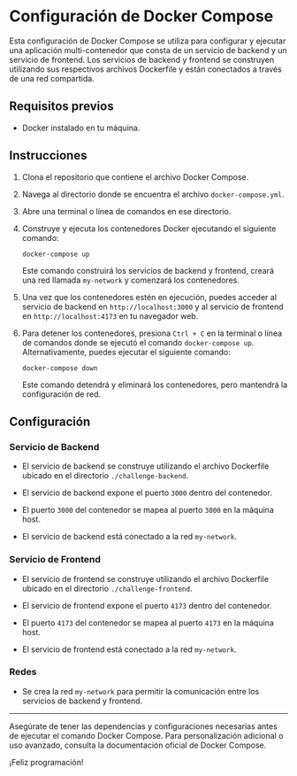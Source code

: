 # Configuración de Docker Compose

Esta configuración de Docker Compose se utiliza para configurar y ejecutar una aplicación multi-contenedor que consta de un servicio de backend y un servicio de frontend. Los servicios de backend y frontend se construyen utilizando sus respectivos archivos Dockerfile y están conectados a través de una red compartida.

## Requisitos previos
- Docker instalado en tu máquina.

## Instrucciones

1. Clona el repositorio que contiene el archivo Docker Compose.

2. Navega al directorio donde se encuentra el archivo `docker-compose.yml`.

3. Abre una terminal o línea de comandos en ese directorio.

4. Construye y ejecuta los contenedores Docker ejecutando el siguiente comando:

   ```
   docker-compose up
   ```

   Este comando construirá los servicios de backend y frontend, creará una red llamada `my-network` y comenzará los contenedores.

5. Una vez que los contenedores estén en ejecución, puedes acceder al servicio de backend en `http://localhost:3000` y al servicio de frontend en `http://localhost:4173` en tu navegador web.

6. Para detener los contenedores, presiona `Ctrl + C` en la terminal o línea de comandos donde se ejecutó el comando `docker-compose up`. Alternativamente, puedes ejecutar el siguiente comando:

   ```
   docker-compose down
   ```

   Este comando detendrá y eliminará los contenedores, pero mantendrá la configuración de red.

## Configuración

### Servicio de Backend

- El servicio de backend se construye utilizando el archivo Dockerfile ubicado en el directorio `./challenge-backend`.

- El servicio de backend expone el puerto `3000` dentro del contenedor.

- El puerto `3000` del contenedor se mapea al puerto `3000` en la máquina host.

- El servicio de backend está conectado a la red `my-network`.

### Servicio de Frontend

- El servicio de frontend se construye utilizando el archivo Dockerfile ubicado en el directorio `./challenge-frontend`.

- El servicio de frontend expone el puerto `4173` dentro del contenedor.

- El puerto `4173` del contenedor se mapea al puerto `4173` en la máquina host.

- El servicio de frontend está conectado a la red `my-network`.

### Redes

- Se crea la red `my-network` para permitir la comunicación entre los servicios de backend y frontend.

---

Asegúrate de tener las dependencias y configuraciones necesarias antes de ejecutar el comando Docker Compose. Para personalización adicional o uso avanzado, consulta la documentación oficial de Docker Compose.

¡Feliz programación!